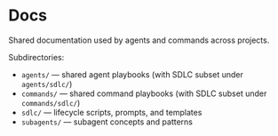 # Docs

Shared documentation used by agents and commands across projects.

Subdirectories:

- `agents/` — shared agent playbooks (with SDLC subset under `agents/sdlc/`)
- `commands/` — shared command playbooks (with SDLC subset under `commands/sdlc/`)
- `sdlc/` — lifecycle scripts, prompts, and templates
- `subagents/` — subagent concepts and patterns

